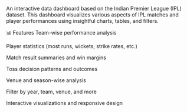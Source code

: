 An interactive data dashboard based on the Indian Premier League (IPL) dataset. This dashboard visualizes various aspects of IPL matches and
player performances using insightful charts, tables, and filters.

📊 Features
Team-wise performance analysis

Player statistics (most runs, wickets, strike rates, etc.)

Match result summaries and win margins

Toss decision patterns and outcomes

Venue and season-wise analysis

Filter by year, team, venue, and more

Interactive visualizations and responsive design
